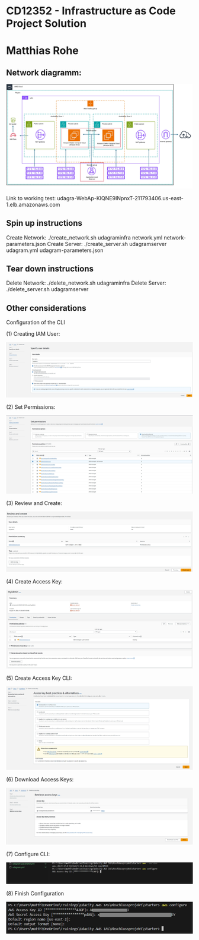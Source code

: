 # CD12352 - Infrastructure as Code Project Solution
# Matthias Rohe

## Network diagramm:

<img src="https://github.com/MattRo74/udacity-iac-project/blob/master/diagram_ppt/Diagram.jpg">

Link to working test: udagra-WebAp-KIQNE9INpnxT-211793406.us-east-1.elb.amazonaws.com


## Spin up instructions

Create Network: ./create_network.sh udagraminfra network.yml network-parameters.json
Create Server: ./create_server.sh udagramserver udagram.yml udagram-parameters.json


## Tear down instructions

Delete Network: ./delete_network.sh udagraminfra
Delete Server: ./delete_server.sh udagramserver

## Other considerations

Configuration of the CLI

(1) Creating IAM User:

<img src="https://github.com/MattRo74/udacity-iac-project/blob/master/images/01_IAM_USER/01_Create_IAM_User.jpg">

(2) Set Permissions:

<img src="https://github.com/MattRo74/udacity-iac-project/blob/master/images/01_IAM_USER/01_AdminAccess.jpg">

(3) Review and Create:

<img src="https://github.com/MattRo74/udacity-iac-project/blob/master/images/01_IAM_USER/03_Review_Create.jpg">

(4) Create Access Key:

<img src="https://github.com/MattRo74/udacity-iac-project/blob/master/images/01_IAM_USER/04_Create_Access_Key.jpg">

(5) Create Access Key CLI:

<img src="https://github.com/MattRo74/udacity-iac-project/blob/master/images/01_IAM_USER/05_Access_Key_for_CLI.jpg">

(6) Download Access Keys:

<img src="https://github.com/MattRo74/udacity-iac-project/blob/master/images/01_IAM_USER/06_Download_AccessKey.jpg">

(7) Configure CLI:

<img src="https://github.com/MattRo74/udacity-iac-project/blob/master/images/01_IAM_USER/07_Console_AWS_Configure.jpg">

(8) Finish Configuration

<img src="https://github.com/MattRo74/udacity-iac-project/blob/master/images/01_IAM_USER/08_Console_Finish_Configuration.jpg">